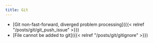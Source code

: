 ```yaml
---
title: Git
---
```


* [Git non-fast-forward, diverged problem processing]({{< relref "/posts/git/git_push_issue" >}})
* [File cannot be added to git]({{< relref "/posts/git/gitignore" >}})